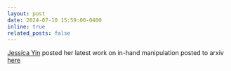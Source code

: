 ```yaml
---
layout: post
date: 2024-07-10 15:59:00-0400
inline: true
related_posts: false
---
```


[Jessica Yin](https://jessicayin.com/) posted her latest work on in-hand manipulation posted to arxiv [here](https://arxiv.org/abs/2407.07885)
